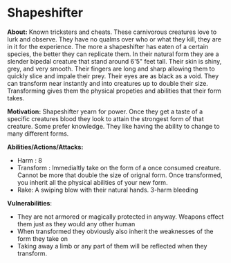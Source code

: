 
# Shapeshifter    
  
**About:** Known tricksters and cheats. These carnivorous creatures love to lurk and observe. They have no qualms over who or what they kill, they are in it for the experience. The more a shapeshifter has eaten of a certain species, the better they can replicate them. In their natural form they are a slender bipedal creature that stand around 6'5" feet tall. Their skin is shiny, grey, and very smooth. Their fingers are long and sharp allowing them to quickly slice and impale their prey. Their eyes are as black as a void. They can transform near instantly and into creatures up to double their size. Transforming gives them the physical propeties and abilities that their form takes.  
  
**Motivation:** Shapeshifter yearn for power. Once they get a taste of a specific creatures blood they look to attain the strongest form of that creature. Some prefer knowledge. They like having the ability to change to many different forms.
  
**Abilities/Actions/Attacks:**  
 - Harm : 8  
 - Transform : Immedialtly take on the form of a once consumed creature. Cannot be more that double the size of orignal form. Once transformed, you inherit all the physical abilities of your new form.  
 - Rake: A swiping blow with their natural hands. 3-harm bleeding  
  
**Vulnerabilities**:  
- They are not armored or magically protected in anyway. Weapons effect them just as they would any other human  
- When transformed they obviously also inherit the weaknesses of the form they take on
- Taking away a limb or any part of them will be reflected when they transform.
